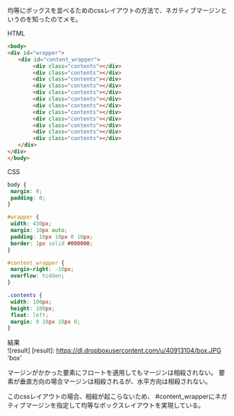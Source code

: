 均等にボックスを並べるためのcssレイアウトの方法で、ネガティブマージンというのを知ったのでメモ。  

HTML  
  
```html
<body>
<div id="wrapper">
　　<div id="content_wrapper">
        <div class="contents"></div>
        <div class="contents"></div>
        <div class="contents"></div>
        <div class="contents"></div>
        <div class="contents"></div>
        <div class="contents"></div>
        <div class="contents"></div>
        <div class="contents"></div>
        <div class="contents"></div>
        <div class="contents"></div>
        <div class="contents"></div>
        <div class="contents"></div>
　　</div>
</div>
</body>
```
  
CSS
  
```css
body {
 margin: 0;
 padding: 0;
}

#wrapper {
 width: 430px;
 margin: 10px auto;
 padding: 10px 10px 0 10px;
 border: 1px solid #000000;
}

#content_wrapper {
 margin-right: -10px;
 overflow: hidden;
}

.contents {
 width: 100px;
 height: 100px;
 float: left;
 margin: 0 10px 10px 0;
}
```
  
結果  
![result]
[result]: https://dl.dropboxusercontent.com/u/40913104/box.JPG 'box'  
  
マージンがかかった要素にフロートを適用してもマージンは相殺されない。
要素が垂直方向の場合マージンは相殺されるが、水平方向は相殺されない。

このcssレイアウトの場合、相殺が起こらないため、 #content_wrapperにネガティブマージンを指定して均等なボックスレイアウトを実現している。
